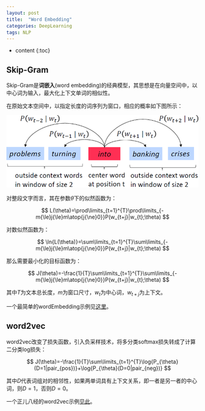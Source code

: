 ```yaml
---
layout: post
title:  "Word Embedding"
categories: DeepLearning
tags: NLP
---
```


* content
{:toc}

## Skip-Gram

Skip-Gram是**词嵌入**(word embedding)的经典模型，其思想是在向量空间中，以中心词为输入，最大化上下文单词的相似性。

在原始文本空间中，以指定长度的词序列为窗口，相应的概率如下图所示：

![](/img/2019-04-17_15-33-51.bmp)

对整段文字而言，其在参数$\theta$下的似然函数为：

$$
L(\theta)=\prod\limits_{t=1}^{T}\prod\limits_{-m{\le}j{\le}m\atop{j{\ne}0}}P(w_{t+j}|w_{t};\theta)
$$

对数似然函数为：

$$
\ln{L(\theta)}=\sum\limits_{t=1}^{T}\sum\limits_{-m{\le}j{\le}m\atop{j{\ne}0}}P(w_{t+j}|w_{t};\theta)
$$

那么需要最小化的目标函数为：

$$
J(\theta)=-\frac{1}{T}\sum\limits_{t=1}^{T}\sum\limits_{-m{\le}j{\le}m\atop{j{\ne}0}}P(w_{t+j}|w_{t};\theta)
$$

其中$T$为文本总长度，$m$为窗口尺寸，$w_{t}$为中心词，$w_{t+j}$为上下文。

一个最简单的wordEmbedding示例见[这里](https://github.com/Daya-Jin/DL_for_learner/blob/master/NLP/WordEmbedding.ipynb)。

## word2vec

word2vec改变了损失函数，引入负采样技术，将多分类softmax损失转成了计算二分类log损失：

$$
J(\theta)=-\frac{1}{T}\sum\limits_{t=1}^{T}\log{P_{\theta}(D=1|pair_{pos})}+\log{P_{\theta}(D=0|pair_{neg})}
$$

其中$D$代表词组对的相邻性，如果两单词具有上下文关系，即一者是另一者的中心词，则$D=1$，否则$D=0$。

一个正儿八经的word2vec示例[见此](https://github.com/Daya-Jin/DL_for_learner/blob/master/NLP/word2vec.ipynb)。